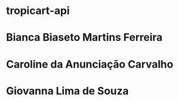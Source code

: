 # tropicart-api

# Bianca Biaseto Martins Ferreira
# Caroline da Anunciação Carvalho
# Giovanna Lima de Souza

